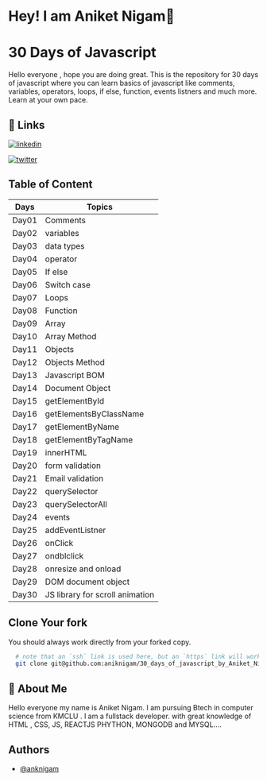  # Hey!   I am Aniket Nigam👋


# 30 Days of Javascript


Hello everyone , hope you are doing great. This is the repository for 30 days of javascript where you can learn basics of javascript like comments, variables, operators, loops, if else, function, events listners and much more. Learn at your own pace.


## 🔗 Links

[![linkedin](https://img.shields.io/badge/linkedin-0A66C2?style=for-the-badge&logo=linkedin&logoColor=white)](https://www.linkedin.com/in/aniket-nigam-320a511ab/)

[![twitter](https://img.shields.io/badge/twitter-1DA1F2?style=for-the-badge&logo=twitter&logoColor=white)](https://twitter.com/aniknigam2)

## Table of Content

| Days            | Topics                                                             |
| ----------------- | ------------------------------------------------------------------ |
| Day01 | Comments|
| Day02| variables |
| Day03 | data types|
| Day04| operator |
| Day05 | If else|
| Day06| Switch case |
| Day07 |Loops|
| Day08| Function |
| Day09 | Array|
| Day10| Array Method |
| Day11 | Objects|
| Day12| Objects Method |
| Day13 | Javascript BOM|
| Day14| Document Object |
| Day15 | getElementById|
| Day16| getElementsByClassName |
| Day17 | getElementByName|
| Day18| getElementByTagName |
| Day19 | innerHTML|
| Day20| form validation |
| Day21 | Email validation|
| Day22| querySelector  |
| Day23 | querySelectorAll|
| Day24| events  |
| Day25 | addEventListner|
| Day26| onClick |
| Day27 |ondblclick|
| Day28| onresize and onload |
| Day29 | DOM document object|
| Day30| JS library for scroll animation |




## Clone Your fork

You should always work directly from your forked copy.

```bash
  # note that an `ssh` link is used here, but an `https` link will work the same
  git clone git@github.com:aniknigam/30_days_of_javascript_by_Aniket_Nigam.git
```


## 🚀 About Me
Hello everyone my name is Aniket Nigam. I am pursuing Btech  in computer science from KMCLU . I am a fullstack developer. with great knowledge of HTML , CSS, JS, REACTJS PHYTHON, MONGODB and MYSQL....

## Authors

- [@anknigam](https://www.github.com/aniknigam)


